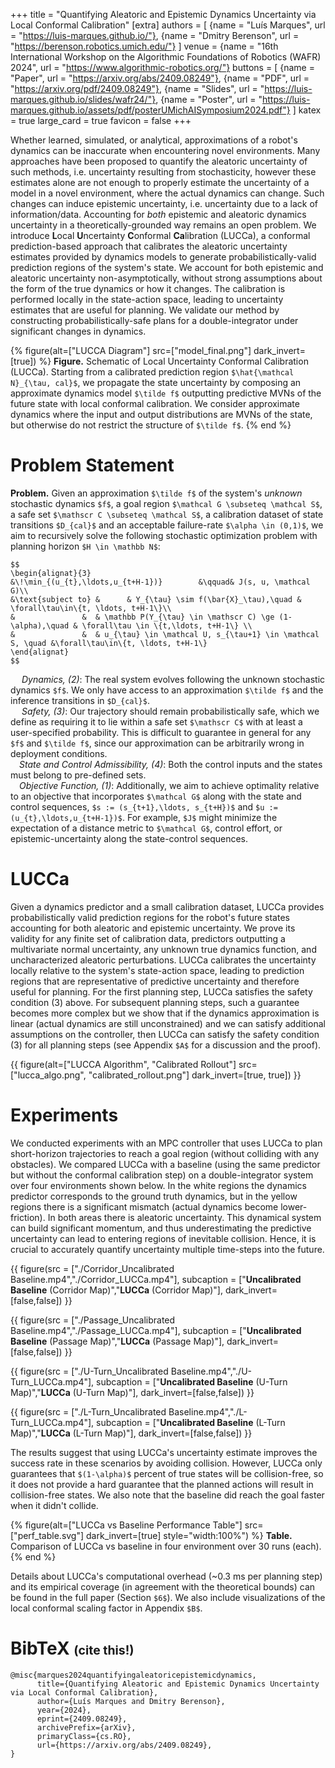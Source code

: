 +++
title = "Quantifying Aleatoric and Epistemic Dynamics Uncertainty via Local Conformal Calibration"
[extra]
authors = [
    {name = "Luís Marques", url = "https://luis-marques.github.io/"},
    {name = "Dmitry Berenson", url = "https://berenson.robotics.umich.edu/"}
]
venue = {name = "16th International Workshop on the Algorithmic Foundations of Robotics (WAFR) 2024", url = "https://www.algorithmic-robotics.org/"}
buttons = [
    {name = "Paper", url = "https://arxiv.org/abs/2409.08249"},
    {name = "PDF", url = "https://arxiv.org/pdf/2409.08249"},
    {name = "Slides", url = "https://luis-marques.github.io/slides/wafr24/"},
    {name = "Poster", url = "https://luis-marques.github.io/assets/pdf/posterUMichAISymposium2024.pdf"}
]
katex = true
large_card = true
favicon = false
+++

Whether learned, simulated, or analytical, approximations of a robot's dynamics can be inaccurate when encountering novel environments. Many approaches have been proposed to quantify the aleatoric uncertainty of such methods, i.e. uncertainty resulting from stochasticity, however these estimates alone are not enough to properly estimate the uncertainty of a model in a novel environment, where the actual dynamics can change. Such changes can induce epistemic uncertainty, i.e. uncertainty due to a lack of information/data. Accounting for *both* epistemic and aleatoric dynamics uncertainty in a theoretically-grounded way remains an open problem. We introduce **L**ocal **U**ncertainty **C**onformal **Ca**libration (LUCCa), a conformal prediction-based approach that calibrates the aleatoric uncertainty estimates provided by dynamics models to generate probabilistically-valid prediction regions of the system's state. We account for both epistemic and aleatoric uncertainty non-asymptotically, without strong assumptions about the form of the true dynamics or how it changes. The calibration is performed locally in the state-action space, leading to uncertainty estimates that are useful for planning. We validate our method by constructing probabilistically-safe plans for a double-integrator under significant changes in dynamics.

{% figure(alt=["LUCCA Diagram"] src=["model_final.png"] dark_invert=[true]) %}
**Figure.** Schematic of Local Uncertainty Conformal Calibration (LUCCa). Starting from a calibrated prediction region `$\hat{\mathcal N}_{\tau, cal}$`, we propagate the state uncertainty by composing an approximate dynamics model `$\tilde f$` outputting predictive MVNs of the future state with local conformal calibration. We consider approximate dynamics where the input and output distributions are MVNs of the state, but otherwise do not restrict the structure of `$\tilde f$`.
{% end %}


# Problem Statement

**Problem.** Given an approximation `$\tilde f$` of the system's *unknown* stochastic dynamics `$f$`, a goal region `$\mathcal G \subseteq \mathcal S$`, a safe set `$\mathscr C \subseteq \mathcal S$`, a calibration dataset of state transitions `$D_{cal}$` and an acceptable failure-rate `$\alpha \in (0,1)$`, we aim to recursively solve the following stochastic optimization problem with planning horizon `$H \in \mathbb N$`:
```
$$
\begin{alignat}{3}
&\!\min_{(u_{t},\ldots,u_{t+H-1})}        &\qquad& J(s, u, \mathcal G)\\
&\text{subject to} &      & Y_{\tau} \sim f(\bar{X}_\tau),\quad & \forall\tau\in\{t, \ldots, t+H-1\}\\
&               &  & \mathbb P(Y_{\tau} \in \mathscr C) \ge (1-\alpha),\quad & \forall\tau \in \{t,\ldots, t+H-1\} \\
&               &  & u_{\tau} \in \mathcal U, s_{\tau+1} \in \mathcal S, \quad &\forall\tau\in\{t, \ldots, t+H-1\}
\end{alignat}
$$
```
&emsp; *Dynamics, (2)*: The real system evolves following the unknown stochastic dynamics `$f$`. We only have access to an approximation `$\tilde f$` and the inference transitions in `$D_{cal}$`.<br>
&emsp; *Safety, (3)*: Our trajectory should remain probabilistically safe, which we define as requiring it to lie within a safe set `$\mathscr C$` with at least a user-specified probability. This is difficult to guarantee in general for any `$f$` and `$\tilde f$`, since our approximation can be arbitrarily wrong in deployment conditions. <br>
&emsp;*State and Control Admissibility, (4)*: Both the control inputs and the states must belong to pre-defined sets. <br>
&emsp;*Objective Function, (1)*: Additionally, we aim to achieve optimality relative to an objective that incorporates `$\mathcal G$` along with the state and control sequences, `$s := (s_{t+1},\ldots, s_{t+H})$` and `$u := (u_{t},\ldots,u_{t+H-1})$`. For example, `$J$` might minimize the expectation of a distance metric to `$\mathcal G$`, control effort, or epistemic-uncertainty along the state-control sequences.

# LUCCa

Given a dynamics predictor and a small calibration dataset, LUCCa provides probabilistically valid prediction regions for the robot's future states accounting for both aleatoric and epistemic uncertainty. We prove its validity for any finite set of calibration data, predictors outputting a multivariate normal uncertainty, any unknown true dynamics function, and uncharacterized aleatoric perturbations. LUCCa calibrates the uncertainty locally relative to the system's state-action space, leading to prediction regions that are representative of predictive uncertainty and therefore useful for planning. For the first planning step, LUCCa satisfies the safety condition (3) above. For subsequent planning steps, such a guarantee becomes more complex but we show that if the dynamics approximation is linear (actual dynamics are still unconstrained) and we can satisfy additional assumptions on the controller, then LUCCa can satisfy the safety condition (3) for all planning steps (see Appendix `$A$` for a discussion and the proof).

{{ figure(alt=["LUCCA Algorithm", "Calibrated Rollout"] src=["lucca_algo.png", "calibrated_rollout.png"] dark_invert=[true, true]) }}

# Experiments

We conducted experiments with an MPC controller that uses LUCCa to plan short-horizon trajectories to reach a goal region (without colliding with any obstacles). We compared LUCCa with a baseline (using the same predictor but without the conformal calibration step) on a double-integrator system over four environments shown below. In the white regions the dynamics predictor corresponds to the ground truth dynamics, but in the yellow regions there is a significant mismatch (actual dynamics become lower-friction). In both areas there is aleatoric uncertainty. This dynamical system can build significant momentum, and thus underestimating the predictive uncertainty can lead to entering regions of inevitable collision. Hence, it is crucial to accurately quantify uncertainty multiple time-steps into the future. 

{{ figure(src = ["./Corridor_Uncalibrated Baseline.mp4","./Corridor_LUCCa.mp4"], subcaption = ["**Uncalibrated Baseline** (Corridor Map)","**LUCCa** (Corridor Map)"], dark_invert=[false,false]) }}


{{ figure(src = ["./Passage_Uncalibrated Baseline.mp4","./Passage_LUCCa.mp4"], subcaption = ["**Uncalibrated Baseline** (Passage Map)","**LUCCa** (Passage Map)"], dark_invert=[false,false]) }}

{{ figure(src = ["./U-Turn_Uncalibrated Baseline.mp4","./U-Turn_LUCCa.mp4"], subcaption = ["**Uncalibrated Baseline** (U-Turn Map)","**LUCCa** (U-Turn Map)"], dark_invert=[false,false]) }}

{{ figure(src = ["./L-Turn_Uncalibrated Baseline.mp4","./L-Turn_LUCCa.mp4"], subcaption = ["**Uncalibrated Baseline** (L-Turn Map)","**LUCCa** (L-Turn Map)"], dark_invert=[false,false]) }}

The results suggest that using LUCCa's uncertainty estimate improves the success rate in these scenarios by avoiding collision. However, LUCCa only guarantees that `$(1-\alpha)$` percent of true states will be collision-free, so it does not provide a hard guarantee that the planned actions will result in collision-free states. We also note that the baseline did reach the goal faster when it didn't collide.

{% figure(alt=["LUCCa vs Baseline Performance Table"] src=["perf_table.svg"] dark_invert=[true] style="width:100%") %}
**Table.** Comparison of LUCCa vs baseline in four environment over 30 runs (each).
{% end %}


Details about LUCCa's computational overhead (~0.3 ms per planning step) and its empirical coverage (in agreement with the theoretical bounds) can be found in the full paper (Section `$6$`). We also include visualizations of the local conformal scaling factor in Appendix `$B$`.

# BibTeX <small><small>(cite this!)</small></small>

```
@misc{marques2024quantifyingaleatoricepistemicdynamics,
      title={Quantifying Aleatoric and Epistemic Dynamics Uncertainty via Local Conformal Calibration}, 
      author={Luís Marques and Dmitry Berenson},
      year={2024},
      eprint={2409.08249},
      archivePrefix={arXiv},
      primaryClass={cs.RO},
      url={https://arxiv.org/abs/2409.08249}, 
}
```